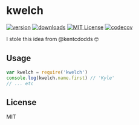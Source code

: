 # kwelch

[![version](https://img.shields.io/npm/v/kwelch.svg?style=flat-square)](http://npm.im/kwelch)
[![downloads](https://img.shields.io/npm/dm/kwelch.svg?style=flat-square)](http://npm-stat.com/charts.html?package=kwelch&from=2015-08-01)
[![MIT License](https://img.shields.io/npm/l/kwelch.svg?style=flat-square)](http://opensource.org/licenses/MIT)
[![codecov](https://codecov.io/gh/kwelch/npm-kwelch/branch/master/graph/badge.svg)](https://codecov.io/gh/kwelch/npm-kwelch)

I stole this idea from @kentcdodds 🤓

## Usage

```javascript
var kwelch = require('kwelch')
console.log(kwelch.name.first) // 'Kyle'
// ... etc
```

## License

MIT

